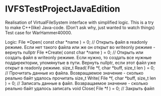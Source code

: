 # IVFSTestProjectJavaEdition
Realisation of VirtualFileSystem interface with simplified logic.
This is a try to make C++(like) Java-code. (Don't ask why, just wanted to watch things)
Test case for WarHammer40000.

Logic:
	File *Open( const char *name ) = 0; // Открыть файл в readonly режиме. Если нет такого файла или же он открыт во writeonly режиме - вернуть nullptr
	File *Create( const char *name ) = 0; // Открыть или создать файл в writeonly режиме. Если нужно, то создать все нужные поддиректории, упомянутые в пути. Вернуть nullptr, если этот файл уже открыт в readonly режиме.
	size_t Read( File *f, char *buff, size_t len ) = 0; // Прочитать данные из файла. Возвращаемое значение - сколько реально байт удалось прочитать
	size_t Write( File *f, char *buff, size_t len ) = 0; // Записать данные в файл. Возвращаемое значение - сколько реально байт удалось записать
	void Close( File *f ) = 0; // Закрыть файл	
